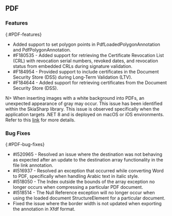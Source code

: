 ## PDF

### Features 
{:#PDF-features}

* Added support to set polygon points in PdfLoadedPolygonAnnotation and PdfPolygonAnnotation.
* \#F180535 - Added support for retrieving the Certificate Revocation List (CRL) with revocation serial numbers, revoked dates, and revocation status from embedded CRLs during signature validation.
* \#F184954 - Provided support to include certificates in the Document Security Store (DSS) during Long-Term Validation (LTV).
* \#F184644 - Added support for retrieving certificates from the Document Security Store (DSS).

N> When inserting images with a white background into PDFs, an unexpected appearance of gray may occur. This issue has been identified within the SkiaSharp library. This issue is observed specifically when the application targets .NET 8 and is deployed on macOS or iOS environments. Refer to this [link](https://github.com/mono/SkiaSharp/issues/2666) for more details.

### Bug Fixes 
{:#PDF-bug-fixes} 

* \#I520965 - Resolved an issue where the destination was not behaving as expected after an update to the destination array functionality in the file link annotation.
* \#I516937 - Resolved an exception that occurred while converting Word to PDF, specifically when handling Arabic text in italic style.
* \#I518050 - The Index outside the bounds of the array exception no longer occurs when compressing a particular PDF document.
* \#I518514 - The Null Reference exception will no longer occur when using the loaded document StructureElement for a particular document.
* Fixed the issue where the border width is not updated when exporting the annotation in Xfdf format.

